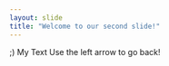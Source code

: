 ```yaml
---
layout: slide
title: "Welcome to our second slide!"
---
```

;) My Text
Use the left arrow to go back!
